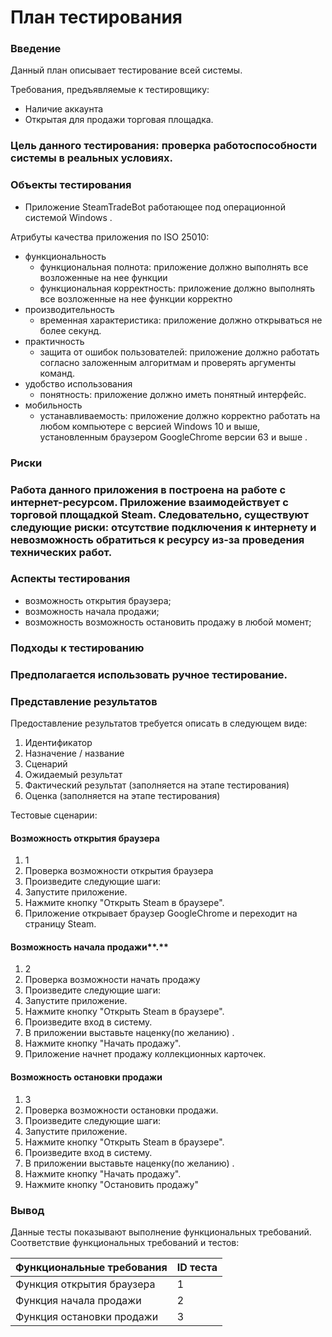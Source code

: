 #
# План тестирования

### **Введение**

Данный план описывает тестирование всей системы.

Требования, предъявляемые к тестировщику:

- Наличие аккаунта
- Открытая для продажи торговая площадка.

### Цель данного тестирования: проверка работоспособности системы в реальных условиях.

### **Объекты тестирования**

- Приложение SteamTradeBot работающее под операционной системой Windows .

Атрибуты качества приложения по ISO 25010:

- функциональность
  - функциональная полнота: приложение должно выполнять все возложенные на нее функции
  - функциональная корректность: приложение должно выполнять все возложенные на нее функции корректно
- производительность
  - временная характеристика: приложение должно открываться не более  секунд.
- практичность
  - защита от ошибок пользователей: приложение должно работать согласно заложенным алгоритмам и проверять аргументы команд.
- удобство использования
  - понятность: приложение должно иметь понятный интерфейс.
- мобильность
  - устанавливаемость: приложение должно корректно работать на любом компьютере с версией Windows 10 и выше, установленным  браузером GoogleChrome версии 63 и выше .

### **Риски**

### Работа данного приложения в построена на работе с интернет-ресурсом. Приложение взаимодействует с торговой площадкой Steam. Следовательно, существуют следующие риски: отсутствие подключения к интернету и невозможность обратиться к ресурсу из-за проведения технических работ.

### **Аспекты тестирования**

- возможность открытия браузера;
- возможность начала продажи;
- возможность возможность остановить продажу в любой момент;

### **Подходы к тестированию**

### Предполагается использовать ручное тестирование.

### **Представление результатов**

Предоставление результатов требуется описать в следующем виде:

1. Идентификатор
2. Назначение / название
3. Сценарий
4. Ожидаемый результат
5. Фактический результат (заполняется на этапе тестирования)
6. Оценка (заполняется на этапе тестирования)

Тестовые сценарии:

#### **Возможность открытия браузера**

1. 1
2. Проверка возможности открытия браузера
3. Произведите следующие шаги:
  1. Запустите приложение.
  2. Нажмите кнопку &quot;Открыть Steam в браузере&quot;.
4. Приложение открывает браузер GoogleChrome и переходит на страницу Steam.

#### **Возможность**  **начала продажи****.**

1. 2
2. Проверка возможности начать продажу
3. Произведите следующие шаги:
  1. Запустите приложение.
  2. Нажмите кнопку &quot;Открыть Steam в браузере&quot;.
  3. Произведите вход в систему.
  4. В приложении выставьте наценку(по желанию) .
  5. Нажмите кнопку &quot;Начать продажу&quot;.
4. Приложение начнет продажу коллекционных карточек.

#### **Возможность**  **остановки продажи**

1. 3
2. Проверка возможности остановки продажи.
3. Произведите следующие шаги:
  1. Запустите приложение.
  2. Нажмите кнопку &quot;Открыть Steam в браузере&quot;.
  3. Произведите вход в систему.
  4. В приложении выставьте наценку(по желанию) .
  5. Нажмите кнопку &quot;Начать продажу&quot;.
  6. Нажмите кнопку &quot;Остановить продажу&quot;

### **Вывод**

Данные тесты показывают выполнение функциональных требований. Соответствие функциональных требований и тестов:

| **Функциональные требования** | **ID теста** |
| --- | --- |
| Функция открытия браузера | 1 |
| Функция начала продажи | 2 |
| Функция остановки продажи | 3 |